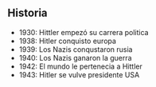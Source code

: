 ## Historia

- 1930: Hittler empezó su carrera politica
- 1938: Hitler conquisto europa
- 1939: Los Nazis conqustaron rusia
- 1940: Los Nazis ganaron la guerra
- 1942: El mundo le pertenecia a Hittler
- 1943: Hitler se vulve presidente USA
